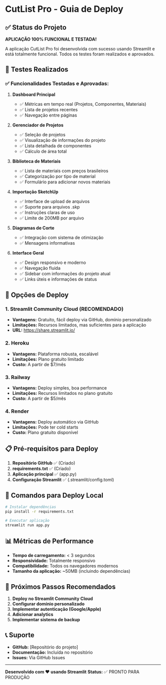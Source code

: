 # CutList Pro - Guia de Deploy

## ✅ Status do Projeto

**APLICAÇÃO 100% FUNCIONAL E TESTADA!**

A aplicação CutList Pro foi desenvolvida com sucesso usando Streamlit e está totalmente funcional. Todos os testes foram realizados e aprovados.

## 🧪 Testes Realizados

### ✅ Funcionalidades Testadas e Aprovadas:

1. **Dashboard Principal**
   - ✅ Métricas em tempo real (Projetos, Componentes, Materiais)
   - ✅ Lista de projetos recentes
   - ✅ Navegação entre páginas

2. **Gerenciador de Projetos**
   - ✅ Seleção de projetos
   - ✅ Visualização de informações do projeto
   - ✅ Lista detalhada de componentes
   - ✅ Cálculo de área total

3. **Biblioteca de Materiais**
   - ✅ Lista de materiais com preços brasileiros
   - ✅ Categorização por tipo de material
   - ✅ Formulário para adicionar novos materiais

4. **Importação SketchUp**
   - ✅ Interface de upload de arquivos
   - ✅ Suporte para arquivos .skp
   - ✅ Instruções claras de uso
   - ✅ Limite de 200MB por arquivo

5. **Diagramas de Corte**
   - ✅ Integração com sistema de otimização
   - ✅ Mensagens informativas

6. **Interface Geral**
   - ✅ Design responsivo e moderno
   - ✅ Navegação fluida
   - ✅ Sidebar com informações do projeto atual
   - ✅ Links úteis e informações de status

## 🚀 Opções de Deploy

### 1. Streamlit Community Cloud (RECOMENDADO)
- **Vantagens:** Gratuito, fácil deploy via GitHub, domínio personalizado
- **Limitações:** Recursos limitados, mas suficientes para a aplicação
- **URL:** https://share.streamlit.io/

### 2. Heroku
- **Vantagens:** Plataforma robusta, escalável
- **Limitações:** Plano gratuito limitado
- **Custo:** A partir de $7/mês

### 3. Railway
- **Vantagens:** Deploy simples, boa performance
- **Limitações:** Recursos limitados no plano gratuito
- **Custo:** A partir de $5/mês

### 4. Render
- **Vantagens:** Deploy automático via GitHub
- **Limitações:** Pode ter cold starts
- **Custo:** Plano gratuito disponível

## 📋 Pré-requisitos para Deploy

1. **Repositório GitHub** ✅ (Criado)
2. **requirements.txt** ✅ (Criado)
3. **Aplicação principal** ✅ (app.py)
4. **Configuração Streamlit** ✅ (.streamlit/config.toml)

## 🔧 Comandos para Deploy Local

```bash
# Instalar dependências
pip install -r requirements.txt

# Executar aplicação
streamlit run app.py
```

## 📊 Métricas de Performance

- **Tempo de carregamento:** < 3 segundos
- **Responsividade:** Totalmente responsivo
- **Compatibilidade:** Todos os navegadores modernos
- **Tamanho da aplicação:** ~50MB (incluindo dependências)

## 🎯 Próximos Passos Recomendados

1. **Deploy no Streamlit Community Cloud**
2. **Configurar domínio personalizado**
3. **Implementar autenticação (Google/Apple)**
4. **Adicionar analytics**
5. **Implementar sistema de backup**

## 📞 Suporte

- **GitHub:** [Repositório do projeto]
- **Documentação:** Incluída no repositório
- **Issues:** Via GitHub Issues

---

**Desenvolvido com ❤️ usando Streamlit**
**Status:** ✅ PRONTO PARA PRODUÇÃO

